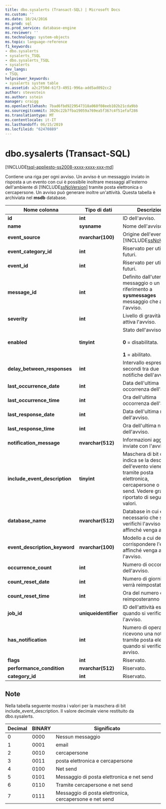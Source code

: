```yaml
---
title: dbo.sysalerts (Transact-SQL) | Microsoft Docs
ms.custom: ''
ms.date: 10/24/2016
ms.prod: sql
ms.prod_service: database-engine
ms.reviewer: ''
ms.technology: system-objects
ms.topic: language-reference
f1_keywords:
- dbo.sysalerts
- sysalerts_TSQL
- dbo.sysalerts_TSQL
- sysalerts
dev_langs:
- TSQL
helpviewer_keywords:
- sysalerts system table
ms.assetid: a2c2f50d-61f3-4951-996a-add5ad092cc2
author: stevestein
ms.author: sstein
manager: craigg
ms.openlocfilehash: 7bad6fbd9229547318a060f08eeb102b21cda9bb
ms.sourcegitcommit: 3026c22b7fba19059a769ea5f367c4f51efaf286
ms.translationtype: MT
ms.contentlocale: it-IT
ms.lasthandoff: 06/15/2019
ms.locfileid: "62470889"
---
```

# <a name="dbosysalerts-transact-sql"></a>dbo.sysalerts (Transact-SQL)
[!INCLUDE[tsql-appliesto-ss2008-xxxx-xxxx-xxx-md](../../includes/tsql-appliesto-ss2008-xxxx-xxxx-xxx-md.md)]

  Contiene una riga per ogni avviso. Un avviso è un messaggio inviato in risposta a un evento con cui è possibile inoltrare messaggi all'esterno dell'ambiente di [!INCLUDE[ssNoVersion](../../includes/ssnoversion-md.md)] tramite posta elettronica o cercapersone. Un avviso può generare inoltre un'attività.  Questa tabella è archiviata nel **msdb** database.
  
|Nome colonna|Tipo di dati|Descrizione|  
|-----------------|---------------|-----------------|  
|**id**|**int**|ID dell'avviso.|  
|**name**|**sysname**|Nome dell'avviso.|  
|**event_source**|**nvarchar(100)**|Origine dell'evento: [!INCLUDE[ssNoVersion](../../includes/ssnoversion-md.md)].|  
|**event_category_id**|**int**|Riservato per utilizzi futuri.|  
|**event_id**|**int**|Riservato per utilizzi futuri.|  
|**message_id**|**int**|Definito dall'utente ID messaggio o un riferimento a **sysmessages** messaggio che attiva l'avviso.|  
|**severity**|**int**|Livello di gravità che attiva l'avviso.|  
|**enabled**|**tinyint**|Stato dell'avviso:<br /><br /> **0** = disabilitata.<br /><br /> **1** = abilitato.|  
|**delay_between_responses**|**int**|Intervallo espresso in secondi tra due notifiche dell'avviso.|  
|**last_occurrence_date**|**int**|Data dell'ultima occorrenza dell'avviso.|  
|**last_occurrence_time**|**int**|Ora dell'ultima occorrenza dell'avviso.|  
|**last_response_date**|**int**|Data dell'ultima notifica dell'avviso.|  
|**last_response_time**|**int**|Ora dell'ultima notifica dell'avviso.|  
|**notification_message**|**nvarchar(512)**|Informazioni aggiuntive inviate con l'avviso.|  
|**include_event_description**|**tinyint**|Maschera di bit che indica se la descrizione dell'evento viene inviata tramite posta elettronica, cercapersone o Net send. Vedere grafico riportato di seguito per i valori.|  
|**database_name**|**nvarchar(512)**|Database in cui è necessario che si verifichi l'avviso affinché venga attivato.|  
|**event_description_keyword**|**nvarchar(100)**|Modello a cui deve corrispondere l'errore affinché venga attivato l'avviso.|  
|**occurrence_count**|**int**|Numero di occorrenze dell'avviso.|  
|**count_reset_date**|**int**|Numero di giorni (date) verrà reimpostato su **0**.|  
|**count_reset_time**|**int**|Ora del numero di giorni reimposteranno **0**.|  
|**job_id**|**uniqueidentifier**|ID dell'attività eseguita quando si verifica l'avviso.|  
|**has_notification**|**int**|Numero di operatori che ricevono una notifica tramite posta elettronica quando si verifica un avviso.|  
|**flags**|**int**|Riservato.|  
|**performance_condition**|**nvarchar(512)**|Riservato.|  
|**category_id**|**int**|Riservato.|  
  
 ## <a name="remarks"></a>Note

Nella tabella seguente mostra i valori per la maschera di bit include_event_description. Il valore decimale viene restituito da dbo.sysalerts. 

|Decimal | BINARY | Significato |
|------|------|------|
|0 |0000 |Nessun messaggio |
|1 |0001 |email |
|2 |0010 |cercapersone |
|3 |0011 |posta elettronica e cercapersone |
|4 |0100 |Net send |
|5 |0101 |Messaggio di posta elettronica e net send |
|6 |0110 |Tramite cercapersone e net send |
|7 |0111 |Messaggio di posta elettronica, cercapersone e net send |
  

